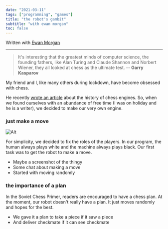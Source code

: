```yaml
---
date: "2021-03-11"
tags: ["programming", "games"]
title: "the robot's gambit"
subtitle: "with ewan morgan"
toc: false
---
```


Written with [Ewan Morgan](https://ewanmorgan.journoportfolio.com/)

---

> It's interesting that the greatest minds of computer science, the founding fathers, like Alan Turing and Claude Shannon and Norbert Wiener, they all looked at chess as the ultimate test.       -- **Garry Kasparov**

My friend and I, like many others during lockdown, have become obsessed with chess. 

He recently [wrote an article](https://l.messenger.com/l.php?u=https%3A%2F%2Fslate.com%2Ftechnology%2F2021%2F02%2Fdeep-blue-garry-kasparov-25th-anniversary-computer-chess.html&h=AT1wyjL7NvQdVdDrfihLxfmAMRhKnMusFDENoxJVjJLwqxoknlhmIR4VIK4uCZcPN6j9Hq7N-nB7c8NMJzHF0gBtKcbDApsfHLII1in--uhkTQC0K643_aetMqafeMfHbqcSs-JDwFU) about the history of chess engines. So, when we found ourselves with an abundance of free time (I was on holiday and he is a writer), we decided to make our very own engine.

### just make a move

![Alt](/pictures/chess/make_a_move.png#center)

For simplicity, we decided to fix the roles of the players. In our program, the human always plays white and the machine always plays black. Our first task was to get the robot to make a move.





* Maybe a screenshot of the thingy
* Some chat about making a move
* Started with moving randomly



### the importance of a plan 

In the Soviet Chess Primer, readers are encouraged to have a chess plan. At the moment, our robot doesn't really have a plan. It just moves randomly and hopes for the best. 

* We gave it a plan to take a piece if it saw a piece
* And deliver checkmate if it can see checkmate


